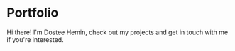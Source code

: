 # Portfolio
 Hi there! I'm Dostee Hemin, check out my projects and get in touch with me if you're interested.
